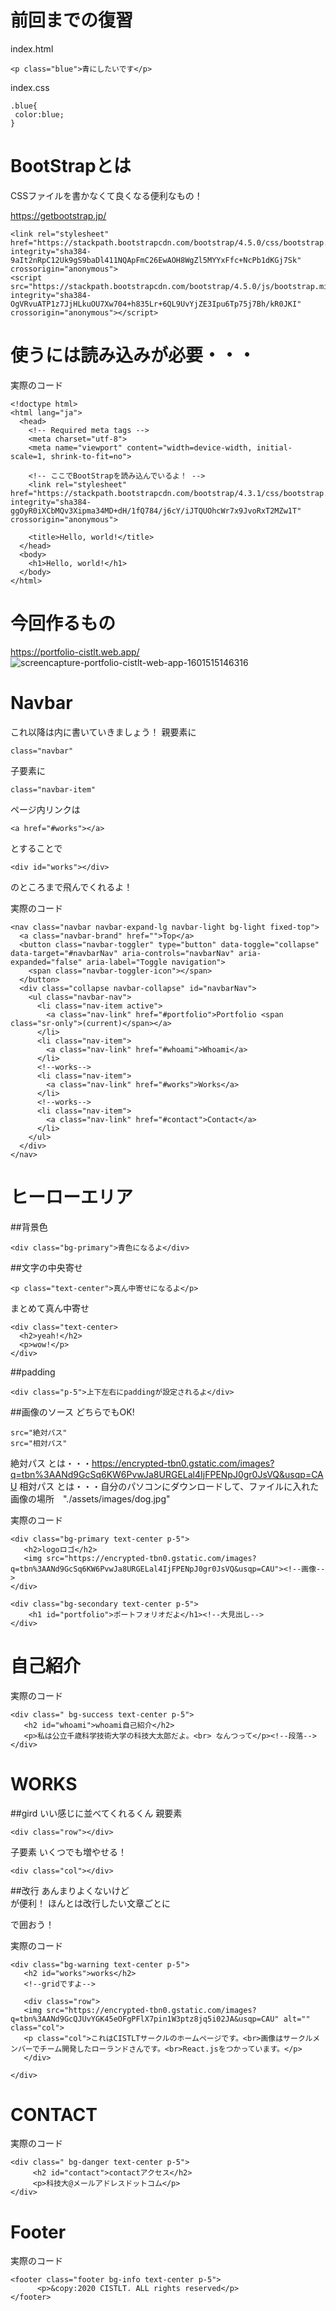 # 前回までの復習

index.html
```
<p class="blue">青にしたいです</p>
```

index.css
```
.blue{
 color:blue;
}
```

# BootStrapとは  
CSSファイルを書かなくて良くなる便利なもの！

https://getbootstrap.jp/  

```
<link rel="stylesheet" href="https://stackpath.bootstrapcdn.com/bootstrap/4.5.0/css/bootstrap.min.css" integrity="sha384-9aIt2nRpC12Uk9gS9baDl411NQApFmC26EwAOH8WgZl5MYYxFfc+NcPb1dKGj7Sk" crossorigin="anonymous">
<script src="https://stackpath.bootstrapcdn.com/bootstrap/4.5.0/js/bootstrap.min.js" integrity="sha384-OgVRvuATP1z7JjHLkuOU7Xw704+h835Lr+6QL9UvYjZE3Ipu6Tp75j7Bh/kR0JKI" crossorigin="anonymous"></script>  
```  

# 使うには読み込みが必要・・・  

実際のコード
```
<!doctype html>
<html lang="ja">
  <head>
    <!-- Required meta tags -->
    <meta charset="utf-8">
    <meta name="viewport" content="width=device-width, initial-scale=1, shrink-to-fit=no">

    <!-- ここでBootStrapを読み込んでいるよ！ -->
    <link rel="stylesheet" href="https://stackpath.bootstrapcdn.com/bootstrap/4.3.1/css/bootstrap.min.css" integrity="sha384-ggOyR0iXCbMQv3Xipma34MD+dH/1fQ784/j6cY/iJTQUOhcWr7x9JvoRxT2MZw1T" crossorigin="anonymous">

    <title>Hello, world!</title>
  </head>
  <body>
    <h1>Hello, world!</h1>
  </body>
</html>  
```  

# 今回作るもの
https://portfolio-cistlt.web.app/
![screencapture-portfolio-cistlt-web-app-1601515146316](https://user-images.githubusercontent.com/56716847/94755476-a7026e00-03cf-11eb-9382-9c440102b116.png)


# Navbar
これ以降は<body></body>内に書いていきましょう！
親要素に　
```
class="navbar"
```  
子要素に
```
class="navbar-item"
``` 
ページ内リンクは
```
<a href="#works"></a>
``` 
とすることで
```
<div id="works"></div>
``` 
のところまで飛んでくれるよ！

実際のコード
```  
<nav class="navbar navbar-expand-lg navbar-light bg-light fixed-top">
  <a class="navbar-brand" href="">Top</a>
  <button class="navbar-toggler" type="button" data-toggle="collapse" data-target="#navbarNav" aria-controls="navbarNav" aria-expanded="false" aria-label="Toggle navigation">
    <span class="navbar-toggler-icon"></span>
  </button>
  <div class="collapse navbar-collapse" id="navbarNav">
    <ul class="navbar-nav">
      <li class="nav-item active">
        <a class="nav-link" href="#portfolio">Portfolio <span class="sr-only">(current)</span></a>
      </li>
      <li class="nav-item">
        <a class="nav-link" href="#whoami">Whoami</a>
      </li>
      <!--works-->
      <li class="nav-item">
        <a class="nav-link" href="#works">Works</a>
      </li>
      <!--works-->
      <li class="nav-item">
        <a class="nav-link" href="#contact">Contact</a>
      </li>
    </ul>
  </div>
</nav>
```  

# ヒーローエリア
##背景色
```
<div class="bg-primary">青色になるよ</div>
``` 
##文字の中央寄せ
``` 
<p class="text-center">真ん中寄せになるよ</p>
``` 
まとめて真ん中寄せ
``` 
<div class="text-center>
  <h2>yeah!</h2>
  <p>wow!</p>
</div>
``` 

##padding
``` 
<div class="p-5">上下左右にpaddingが設定されるよ</div>
```
##画像のソース
どちらでもOK!
``` 
src="絶対パス"
src="相対パス"
```
絶対パス とは・・・https://encrypted-tbn0.gstatic.com/images?q=tbn%3AANd9GcSq6KW6PvwJa8URGELal4IjFPENpJ0gr0JsVQ&usqp=CAU
相対パス とは・・・自分のパソコンにダウンロードして、ファイルに入れた画像の場所　"./assets/images/dog.jpg"

実際のコード
```  
<div class="bg-primary text-center p-5">
   <h2>logoロゴ</h2>
   <img src="https://encrypted-tbn0.gstatic.com/images?q=tbn%3AANd9GcSq6KW6PvwJa8URGELal4IjFPENpJ0gr0JsVQ&usqp=CAU"><!--画像-->
</div>

<div class="bg-secondary text-center p-5">
    <h1 id="portfolio">ポートフォリオだよ</h1><!--大見出し-->
</div>
```  


# 自己紹介
実際のコード
``` 
<div class=" bg-success text-center p-5">
   <h2 id="whoami">whoami自己紹介</h2>
   <p>私は公立千歳科学技術大学の科技大太郎だよ。<br> なんつって</p><!--段落-->
</div>
```  
# WORKS
##gird
いい感じに並べてくれるくん
親要素
```
<div class="row"></div> 
```
子要素
いくつでも増やせる！
```
<div class="col"></div> 
```

##改行
あんまりよくないけど<br>が便利！
ほんとは改行したい文章ごとに<p></p>で囲おう！

実際のコード
```
<div class="bg-warning text-center p-5">
   <h2 id="works">works</h2>
   <!--gridですよ-->
   
   <div class="row">
   <img src="https://encrypted-tbn0.gstatic.com/images?q=tbn%3AANd9GcQJUvYGK45eOFgPFlX7pin1W3ptz8jq5i02JA&usqp=CAU" alt="" class="col">
   <p class="col">これはCISTLTサークルのホームページです。<br>画像はサークルメンバーでチーム開発したローランドさんです。<br>React.jsをつかっています。</p>
   </div>
   
</div>
```  

# CONTACT
実際のコード
``` 
<div class=" bg-danger text-center p-5">
     <h2 id="contact">contactアクセス</h2>
     <p>科技大@メールアドレスドットコム</p>
</div>
```  

# Footer
実際のコード
```
<footer class="footer bg-info text-center p-5">
      <p>&copy:2020 CISTLT. ALL rights reserved</p>
</footer>
``` 
